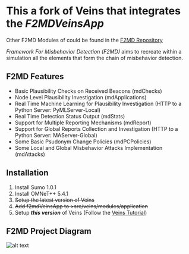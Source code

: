 # This a fork of Veins that integrates the *F2MDVeinsApp*

Other F2MD Modules of could be found in the [F2MD Repository](https://github.com/josephkamel/F2MD)

*Framework For Misbehavior Detection (F2MD)* aims to recreate within a simulation all the elements that form the chain of misbehavior detection.

## F2MD Features
* Basic Plausibility Checks on Received Beacons (mdChecks)
* Node Level Plausibility Investigation (mdApplications)
* Real Time Machine Learning for Plausibility Investigation (HTTP to a Python Server: PyMLServer-Local)
* Real Time Detection Status Output (mdStats)
* Support for Multiple Reporting Mechanisms (mdReport)
* Support for Global Reports Collection and Investigation (HTTP to a Python Server: MAServer-Global)
* Some Basic Psudonym Change Policies (mdPCPolicies)
* Some Local and Global Misbehavior Attacks Implementation (mdAttacks)

## Installation
1. Install Sumo 1.0.1
2. Install OMNeT++ 5.4.1
3. ~~Setup the latest version of Veins~~
4. ~~Add f2mdVeinsApp to >src/veins/modules/application~~
3. Setup ***this version*** of Veins (Follow the [Veins Tutorial](https://veins.car2x.org/tutorial/))

## F2MD Project Diagram

 ![alt text](https://github.com/josephkamel/F2MD/blob/master/F2MD-Diagram.jpg)